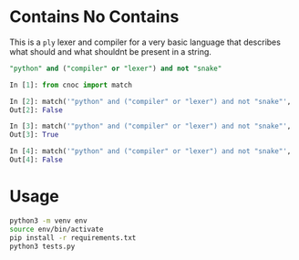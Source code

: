 # Contains No Contains

This is a `ply` lexer and compiler for a very basic language that describes what should and what shouldnt be present in a string.

```sql
"python" and ("compiler" or "lexer") and not "snake"
```

```python
In [1]: from cnoc import match

In [2]: match('"python" and ("compiler" or "lexer") and not "snake"', 'test')
Out[2]: False

In [3]: match('"python" and ("compiler" or "lexer") and not "snake"', 'python compiler')
Out[3]: True

In [4]: match('"python" and ("compiler" or "lexer") and not "snake"', 'python snake')
Out[4]: False
```


# Usage

```bash
python3 -m venv env
source env/bin/activate
pip install -r requirements.txt
python3 tests.py
```
